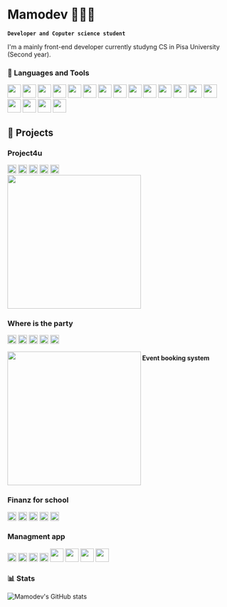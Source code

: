 # Mamodev 👨🏼‍💻

**`Developer and Coputer science student`**

I'm a mainly front-end developer currently studyng CS in <a>Pisa University</a> (Second year).

### 🧰 Languages and Tools
<div>
  <img width='30px' height: '30px' src="https://cdn.jsdelivr.net/gh/devicons/devicon/icons/javascript/javascript-original.svg" />
  <img width='30px' height: '30px' src="https://cdn.jsdelivr.net/gh/devicons/devicon/icons/typescript/typescript-original.svg" />
  <img width='30px' height: '30px' src="https://cdn.jsdelivr.net/gh/devicons/devicon/icons/html5/html5-original.svg" />
  <img width='30px' height: '30px' src="https://cdn.jsdelivr.net/gh/devicons/devicon/icons/css3/css3-original.svg" />
  <img width='30px' height: '30px' src="https://cdn.jsdelivr.net/gh/devicons/devicon/icons/sass/sass-original.svg" />
  <img width='30px' height: '30px' src="https://cdn.jsdelivr.net/gh/devicons/devicon/icons/java/java-original.svg" />
  <img width='30px' height: '30px' src="https://cdn.jsdelivr.net/gh/devicons/devicon/icons/bash/bash-original.svg" />
  <img width='30px' height: '30px' src="https://cdn.jsdelivr.net/gh/devicons/devicon/icons/firebase/firebase-plain.svg" />
  <img width='30px' height: '30px' src="https://cdn.jsdelivr.net/gh/devicons/devicon/icons/postgresql/postgresql-original-wordmark.svg" />
  <img width='30px' height: '30px' src="https://cdn.jsdelivr.net/gh/devicons/devicon/icons/mysql/mysql-original-wordmark.svg" />
  <img width='30px' height: '30px' src="https://cdn.jsdelivr.net/gh/devicons/devicon/icons/react/react-original.svg" />
  <img width='30px' height: '30px' src="https://cdn.jsdelivr.net/gh/devicons/devicon/icons/nextjs/nextjs-original-wordmark.svg" />
  <img width='30px' height: '30px' src="https://cdn.jsdelivr.net/gh/devicons/devicon/icons/electron/electron-original.svg" />
  <img width='30px' height: '30px' src="https://cdn.jsdelivr.net/gh/devicons/devicon/icons/redux/redux-original.svg" />
  <img width='30px' height: '30px' src="https://cdn.jsdelivr.net/gh/devicons/devicon/icons/docker/docker-original.svg" />
  <img width='30px' height: '30px' src="https://cdn.jsdelivr.net/gh/devicons/devicon/icons/git/git-original.svg" />
  <img width='30px' height: '30px' src="https://cdn.jsdelivr.net/gh/devicons/devicon/icons/vscode/vscode-original.svg" />
  <img width='30px' height: '30px' src="https://cdn.jsdelivr.net/gh/devicons/devicon/icons/nginx/nginx-original.svg" />
</div>

## 📝 Projects
### Project4u
<div>
  <img width='20px' height: '20px' src="https://cdn.jsdelivr.net/gh/devicons/devicon/icons/javascript/javascript-original.svg" />
  <img width='20px' height: '20px' src="https://cdn.jsdelivr.net/gh/devicons/devicon/icons/html5/html5-original.svg" />
  <img width='20px' height: '20px' src="https://cdn.jsdelivr.net/gh/devicons/devicon/icons/css3/css3-original.svg" />
  <img width='20px' height: '20px' src="https://cdn.jsdelivr.net/gh/devicons/devicon/icons/sass/sass-original.svg" />
  <img width='20px' height: '20px' src="https://cdn.jsdelivr.net/gh/devicons/devicon/icons/react/react-original.svg" />
</div>


<img  width='300px' src="https://static.wixstatic.com/media/717ae6_2df1c532b96f4ac28e5705b99501bad5~mv2.png/v1/crop/x_126,y_0,w_1638,h_1080/fill/w_858,h_566,al_c,q_90,usm_0.66_1.00_0.01,enc_auto/projects.png" />

<h3> 
   Where is the party 
</h3> 
<div>
   <img width='20px' height: '20px' src="https://cdn.jsdelivr.net/gh/devicons/devicon/icons/javascript/javascript-original.svg" />
   <img width='20px' height: '20px' src="https://cdn.jsdelivr.net/gh/devicons/devicon/icons/html5/html5-original.svg" />
   <img width='20px' height: '20px' src="https://cdn.jsdelivr.net/gh/devicons/devicon/icons/css3/css3-original.svg" />
   <img width='20px' height: '20px' src="https://cdn.jsdelivr.net/gh/devicons/devicon/icons/react/react-original.svg" />
   <img width='20px' height: '20px' src="https://cdn.jsdelivr.net/gh/devicons/devicon/icons/firebase/firebase-plain.svg" />
  
</div>
   
<p>
   <img  width='300px' align="left" src="https://lh3.googleusercontent.com/u/0/d/18C7oUVOPNfq15WYHmxP6M3ZV5juU0Xcj=w2880-h1578-iv1" />
   <h4> Event booking system </h4>
</p>
<br clear="both"/>

<h3> 
  Finanz for school
</h3> 
<div>
   <img width='20px' height: '20px' src="https://cdn.jsdelivr.net/gh/devicons/devicon/icons/javascript/javascript-original.svg" />
   <img width='20px' height: '20px' src="https://cdn.jsdelivr.net/gh/devicons/devicon/icons/html5/html5-original.svg" />
   <img width='20px' height: '20px' src="https://cdn.jsdelivr.net/gh/devicons/devicon/icons/css3/css3-original.svg" />
   <img width='20px' height: '20px' src="https://cdn.jsdelivr.net/gh/devicons/devicon/icons/react/react-original.svg" />
   <img width='20px' height: '20px' src="https://cdn.jsdelivr.net/gh/devicons/devicon/icons/firebase/firebase-plain.svg" />
</div>

<h3> 
  Managment app
</h3> 
<div>
   <img width='20px' height: '20px' src="https://cdn.jsdelivr.net/gh/devicons/devicon/icons/javascript/javascript-original.svg" />
   <img width='20px' height: '20px' src="https://cdn.jsdelivr.net/gh/devicons/devicon/icons/html5/html5-original.svg" />
   <img width='20px' height: '20px' src="https://cdn.jsdelivr.net/gh/devicons/devicon/icons/css3/css3-original.svg" />
   <img width='20px' height: '20px' src="https://cdn.jsdelivr.net/gh/devicons/devicon/icons/react/react-original.svg" />
  <img width='30px' height: '30px' src="https://cdn.jsdelivr.net/gh/devicons/devicon/icons/electron/electron-original.svg" />
  <img width='30px' height: '30px' src="https://cdn.jsdelivr.net/gh/devicons/devicon/icons/bash/bash-original.svg" />
  <img width='30px' height: '30px' src="https://cdn.jsdelivr.net/gh/devicons/devicon/icons/docker/docker-original.svg" />
  <img width='30px' height: '30px' src="https://cdn.jsdelivr.net/gh/devicons/devicon/icons/nginx/nginx-original.svg" />
</div>

### 📊 Stats

![Mamodev's GitHub stats](https://github-readme-stats.vercel.app/api?username=mamodev&show_icons=true&theme=gruvbox)



